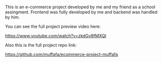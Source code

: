 This is an e-commerce project developed by me and my friend as a school assingment. Frontend was fully developed by me and backend was handled by him.

You can see the full project preview video here:

https://www.youtube.com/watch?v=zkdGv8fMXQI

Also this is the full project repo link:

https://github.com/muffafa/ecommerce-project-muffafa
